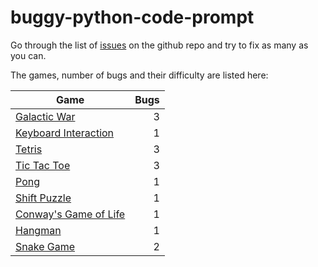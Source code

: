 # buggy-python-code-prompt

Go through the list of [issues](https://github.com/human-factors-software-engineering/buggy-python-code-prompt/issues) on the github repo and try to fix as many as you can.


The games, number of bugs and their difficulty are listed here:

| Game | Bugs |
|---------------------------------------------------------|-----:|
| [Galactic War](/galactic-war/README.md) | 3 |
| [Keyboard Interaction](/keyboard-interaction/README.md) | 1 |
| [Tetris](/python-tetris/README.md) | 3 |
| [Tic Tac Toe](/tictactoe/README.md) | 3 |
| [Pong](/pong/README.md) | 1 |
| [Shift Puzzle](/shift-puzzle/README.md) | 1 |
| [Conway's Game of Life](/game-of-life/README.md) | 1 |
| [Hangman](/hangman/README.md) | 1 |
| [Snake Game](/snake/README.md) | 2 |

